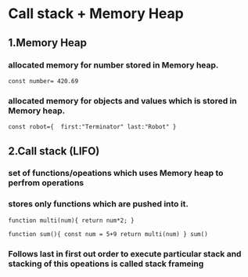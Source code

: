 
# Call stack + Memory Heap

## 1.Memory Heap

### allocated memory for number stored in Memory heap.
`const number= 420.69`  

 ### allocated memory for objects and values which is stored in Memory heap.
`const robot={ 
 first:"Terminator"
 last:"Robot"
}
`


## 2.Call stack (LIFO)

### set of functions/opeations which uses Memory heap to perfrom operations
### stores only functions which are pushed into it.

` function multi(num){
return num*2;
} `

`function sum(){
const num = 5+9
return multi(num)
}
sum() `

### Follows last in first out order to execute particular stack and stacking of this opeations is called stack frameing


